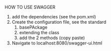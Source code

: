 HOW TO USE SWAGGER

1. add the dependencies (see the pom.xml)
2. Create the configuration file, see the standard
    1. basePAckage
   2. extending the class 
   3. add the 2 methods (copy paste)
3. Navigate to localhost:8080/swagger-ui.html
